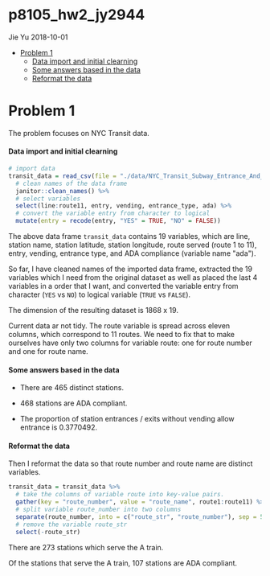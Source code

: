 p8105\_hw2\_jy2944
================
Jie Yu
2018-10-01

-   [Problem 1](#problem-1)
    -   [Data import and initial clearning](#data-import-and-initial-clearning)
    -   [Some answers based in the data](#some-answers-based-in-the-data)
    -   [Reformat the data](#reformat-the-data)

Problem 1
=========

The problem focuses on NYC Transit data.

#### Data import and initial clearning

``` r
# import data
transit_data = read_csv(file = "./data/NYC_Transit_Subway_Entrance_And_Exit_Data.csv") %>%
  # clean names of the data frame
  janitor::clean_names() %>%  
  # select variables
  select(line:route11, entry, vending, entrance_type, ada) %>%
  # convert the variable entry from character to logical 
  mutate(entry = recode(entry, "YES" = TRUE, "NO" = FALSE))
```

The above data frame `transit_data` contains 19 variables, which are line, station name, station latitude, station longitude, route served (route 1 to 11), entry, vending, entrance type, and ADA compliance (variable name "ada").

So far, I have cleaned names of the imported data frame, extracted the 19 variables which I need from the original dataset as well as placed the last 4 variables in a order that I want, and converted the variable entry from character (`YES` vs `NO`) to logical variable (`TRUE` vs `FALSE`).

The dimension of the resulting dataset is 1868 x 19.

Current data ar not tidy. The route variable is spread across eleven columns, which correspond to 11 routes. We need to fix that to make ourselves have only two columns for variable route: one for route number and one for route name.

#### Some answers based in the data

-   There are 465 distinct stations.

-   468 stations are ADA compliant.

-   The proportion of station entrances / exits without vending allow entrance is 0.3770492.

#### Reformat the data

Then I reformat the data so that route number and route name are distinct variables.

``` r
transit_data = transit_data %>%
  # take the columns of variable route into key-value pairs.
  gather(key = "route_number", value = "route_name", route1:route11) %>%
  # split variable route_number into two columns
  separate(route_number, into = c("route_str", "route_number"), sep = 5) %>%
  # remove the variable route_str
  select(-route_str)
```

There are 273 stations which serve the A train.

Of the stations that serve the A train, 107 stations are ADA compliant.
